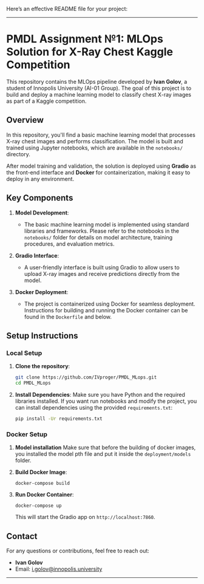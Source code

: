 Here’s an effective README file for your project:

---

# PMDL Assignment №1: MLOps Solution for X-Ray Chest Kaggle Competition 

This repository contains the MLOps pipeline developed by **Ivan Golov**, a student of Innopolis University (AI-01 Group). The goal of this project is to build and deploy a machine learning model to classify chest X-ray images as part of a Kaggle competition.

## Overview

In this repository, you'll find a basic machine learning model that processes X-ray chest images and performs classification. The model is built and trained using Jupyter notebooks, which are available in the `notebooks/` directory.

After model training and validation, the solution is deployed using **Gradio** as the front-end interface and **Docker** for containerization, making it easy to deploy in any environment.

## Key Components

1. **Model Development**: 
   - The basic machine learning model is implemented using standard libraries and frameworks. Please refer to the notebooks in the `notebooks/` folder for details on model architecture, training procedures, and evaluation metrics.

2. **Gradio Interface**: 
   - A user-friendly interface is built using Gradio to allow users to upload X-ray images and receive predictions directly from the model.

3. **Docker Deployment**: 
   - The project is containerized using Docker for seamless deployment. Instructions for building and running the Docker container can be found in the `Dockerfile` and below.

## Setup Instructions

### Local Setup

1. **Clone the repository**:
    ```bash
    git clone https://github.com/IVproger/PMDL_MLops.git
    cd PMDL_MLops
    ```

2. **Install Dependencies**:
    Make sure you have Python and the required libraries installed. If you want run notebooks and modify the project, you can install dependencies using the provided `requirements.txt`:
    ```bash
    pip install -Ur requirements.txt
    ```

### Docker Setup
1. **Model installation**
    Make sure that before the building of docker images, you installed the model pth file and put it inside the `deployment/models` folder.

2. **Build Docker Image**:
    ```
    docker-compose build
    ```

3. **Run Docker Container**:
    ```
    docker-compose up
    ```

   This will start the Gradio app on `http://localhost:7860`.

## Contact

For any questions or contributions, feel free to reach out:

- **Ivan Golov**
- Email: [i.golov@innopolis.university](mailto:i.golov@innopolis.university)

---

